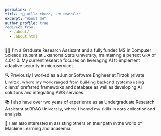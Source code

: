 ```yaml
---
permalink: /
title: "👋 Hello there, I'm Nazrul!"
excerpt: "About me"
author_profile: true
redirect_from:
  - /about/
  - /about.html
---
```

🧑‍🎓 I'm a Graduate Research Assistant and a fully funded MS in Computer Science student at Oklahoma State University, maintaining a perfect GPA of 4.0/4.0. My current research focuses on leveraging AI to implement adaptive security in microservices.

🔍 Previously I worked as a Junior Software Engineer at Tirzok private Limited, where my work ranged from building backend systems using clients' preferred frameworks and database as well as developing AI solutions and integrating AWS services.

📚 I also have over two years of experience as an Undergraduate Research Assistant at BRAC University, where I honed my skills in data collection and analysis.

🤝 I am also interested in assisting others on their path in the world of Machine Learning and academia.
